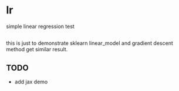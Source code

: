 # lr
simple linear regression test

##
this is just to demonstrate sklearn linear_model  and  gradient descent method get similar result. 

## TODO
 - add jax demo
